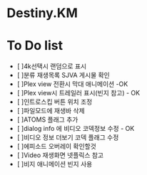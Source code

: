# Destiny.KM
# To Do list
- [ ]4k선택시 랜덤으로 표시
- [ ]분류 재생목록 SJVA 게시물 확인
- [ ]Plex view 전환시 막대 애니메이션 -OK
- [ ]Plex view시 트레일러 표시(빈지 참고) - OK
- [ ]인트로스킵 버튼 위치 조정
- [ ]파일모드에 재생바 삭제
- [ ]ATOMS 플래그 추가
- [ ]dialog info 에 비디오 코덱정보 수정 - OK
- [ ]비디오 정보 더보기 코덱 플래그 수정
- [ ]에피소드 오버레이 확인할것
- [ ]Video 재생화면 넷플릭스 참고
- [ ]비지 애니메이션 빈지 사용
